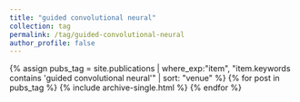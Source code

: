 ```yaml
---
title: "guided convolutional neural"
collection: tag
permalink: /tag/guided-convolutional-neural
author_profile: false
---
```

{% assign pubs_tag = site.publications | where_exp:"item", "item.keywords contains 'guided convolutional neural'" | sort: "venue" %}
{% for post in pubs_tag %}
  {% include archive-single.html %}
{% endfor %}